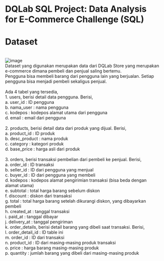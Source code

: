 # DQLab SQL Project: Data Analysis for E-Commerce Challenge (SQL)
# Dataset
<br> ![image](https://github.com/user-attachments/assets/49607237-d615-4351-9f0d-8e77604cbda2)
<br>Dataset yang digunakan merupakan data dari DQLab Store yang merupakan e-commerce dimana pembeli dan penjual saling bertemu. 
<br>Pengguna bisa membeli barang dari pengguna lain yang berjualan. Setiap pengguna bisa menjadi pembeli sekaligus penjual.
<br>
<br>Ada 4 tabel yang tersedia,
<br> 1. users, berisi detail data pengguna. Berisi,
<br>    a. user_id : ID pengguna
<br>    b. nama_user : nama pengguna
<br>    c. kodepos : kodepos alamat utama dari pengguna
<br>    d. email : email dari pengguna
<br>
<br> 2. products, berisi detail data dari produk yang dijual. Berisi,
<br>    a. product_id : ID produk
<br>    b. desc_product : nama produk
<br>    c. category : kategori produk
<br>    d. base_price : harga asli dari produk
<br>
<br> 3. orders, berisi transaksi pembelian dari pembeli ke penjual. Berisi,
<br>    a. order_id : ID transaksi
<br>    b. seller_id : ID dari pengguna yang menjual
<br>    c. buyer_id : ID dari pengguna yang membeli
<br>    d. kodepos : kodepos alamat pengirimian transaksi (bisa beda dengan alamat utama)
<br>    e. subtotal : total harga barang sebelum diskon
<br>    f. discount : diskon dari transaksi
<br>    g. total : total harga barang setelah dikurangi diskon, yang dibayarkan pembeli
<br>    h. created_at : tanggal transaksi
<br>    i. paid_at : tanggal dibayar
<br>    j. delivery_at : tanggal pengiriman
<br>    k. order_details, berisi detail barang yang dibeli saat transaksi. Berisi,
<br>    l. order_detail_id : ID table ini
<br>    m. order_id : ID dari transaksi
<br>    n. product_id : ID dari masing-masing produk transaksi
<br>    o. price : harga barang masing-masing produk
<br>    p. quantity : jumlah barang yang dibeli dari masing-masing produk
